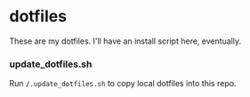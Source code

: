 # dotfiles

These are my dotfiles. I'll have an install script here, eventually.

### update_dotfiles.sh

Run `/.update_dotfiles.sh` to copy local dotfiles into this repo.

